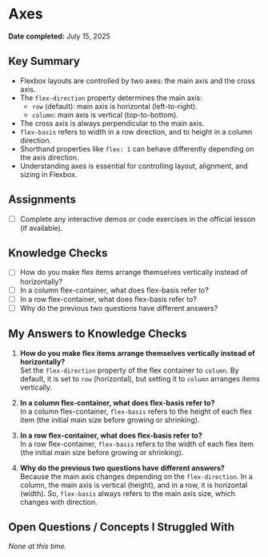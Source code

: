 # Axes

**Date completed:** July 15, 2025

## Key Summary
- Flexbox layouts are controlled by two axes: the main axis and the cross axis.
- The `flex-direction` property determines the main axis:
  - `row` (default): main axis is horizontal (left-to-right).
  - `column`: main axis is vertical (top-to-bottom).
- The cross axis is always perpendicular to the main axis.
- `flex-basis` refers to width in a row direction, and to height in a column direction.
- Shorthand properties like `flex: 1` can behave differently depending on the axis direction.
- Understanding axes is essential for controlling layout, alignment, and sizing in Flexbox.

## Assignments
- [ ] Complete any interactive demos or code exercises in the official lesson (if available).

## Knowledge Checks
- [ ] How do you make flex items arrange themselves vertically instead of horizontally?
- [ ] In a column flex-container, what does flex-basis refer to?
- [ ] In a row flex-container, what does flex-basis refer to?
- [ ] Why do the previous two questions have different answers?

## My Answers to Knowledge Checks

1. **How do you make flex items arrange themselves vertically instead of horizontally?**  
Set the `flex-direction` property of the flex container to `column`. By default, it is set to `row` (horizontal), but setting it to `column` arranges items vertically.

2. **In a column flex-container, what does flex-basis refer to?**  
In a column flex-container, `flex-basis` refers to the height of each flex item (the initial main size before growing or shrinking).

3. **In a row flex-container, what does flex-basis refer to?**  
In a row flex-container, `flex-basis` refers to the width of each flex item (the initial main size before growing or shrinking).

4. **Why do the previous two questions have different answers?**  
Because the main axis changes depending on the `flex-direction`. In a column, the main axis is vertical (height), and in a row, it is horizontal (width). So, `flex-basis` always refers to the main axis size, which changes with direction.

## Open Questions / Concepts I Struggled With

_None at this time._
